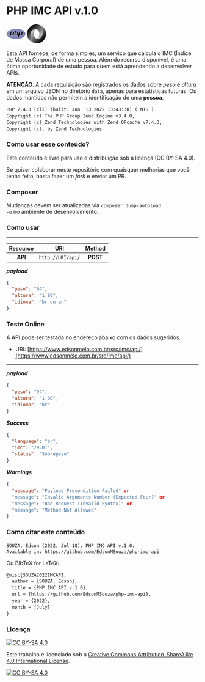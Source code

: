 # PHP IMC API v.1.0

<code><img height="50" src="https://raw.githubusercontent.com/github/explore/80688e429a7d4ef2fca1e82350fe8e3517d3494d/topics/php/php.png"></code>
<code><img height="50" src="https://raw.githubusercontent.com/github/explore/80688e429a7d4ef2fca1e82350fe8e3517d3494d/topics/json/json.png"></code>

Esta API fornece, de forma simples, um serviço que calcula o IMC (Índice de Massa Corporal) de uma pessoa. Além do recurso disponível, é uma ótima oportunidade de estudo para quem está aprendendo a desenvolver APIs.

__ATENÇÃO__: A cada requisição são registrados os dados sobre _peso_ e _altura_ em um arquivo JSON no diretório `data`, apenas para estatísticas futuras. Os dados mantidos não permitem a identificação de uma __pessoa__.

```html
PHP 7.4.3 (cli) (built: Jun  13 2022 13:43:30) ( NTS )
Copyright (c) The PHP Group Zend Engine v3.4.0, 
Copyright (c) Zend Technologies with Zend OPcache v7.4.3, 
Copyright (c), by Zend Technologies
```

### Como usar esse conteúdo?

Este conteúdo é livre para uso e distribuição sob a licença (CC BY-SA 4.0).

Se quiser colaborar neste repositório com quaisquer melhorias que você tenha feito, basta fazer um _fork_ e enviar um PR.

### Composer

Mudanças devem ser atualizadas via <code>composer dump-autoload -o</code> no ambiente de desenvolvimento.

### Como usar

---
| Resource |      URI      |  Method  |
|:--------:|:-------------:|:--------:|
| **API**  | `http://URI/api/` | **POST** |

_**payload**_

```json
{
  "peso": "94",
  "altura": "1.80",
  "idioma": "br ou en"  
}
```
### Teste Online

A API pode ser testada no endereço abaixo com os dados sugeridos.

- URI: [https://www.edsonmelo.com.br/src/imc/api/](https://www.edsonmelo.com.br/src/imc/api/)

--- 

_**payload**_

```json
{
  "peso": "94",
  "altura": "1.80",
  "idioma": "br"  
}
```
_**Success**_

```json
{
  "language": "br",
  "imc": "29.01",
  "status": "Sobrepeso"
}
```

_**Warnings**_

```json
{
  "message": "Payload Precondition Failed" or
  "message": "Invalid Arguments Number (Expected Four)" or
  "message": "Bad Request (Invalid Syntax)" or  
  "message": "Method Not Allowed"
}
```

### Como citar este conteúdo

```
SOUZA, Edson (2022, Jul 18). PHP IMC API v.1.0.
Available in: https://github.com/EdsonMSouza/php-imc-api
```

Ou BibTeX for LaTeX:

```latex
@misc{SOUZA2022IMCAPI,
  author = {SOUZA, Edson},
  title = {PHP IMC API v.1.0},
  url = {https://github.com/EdsonMSouza/php-imc-api},
  year = {2022},
  month = {July}
}
```

### Licença

[![CC BY-SA 4.0][cc-by-sa-shield]][cc-by-sa]

Este trabalho é licenciado sob a
[Creative Commons Attribution-ShareAlike 4.0 International License][cc-by-sa].

[![CC BY-SA 4.0][cc-by-sa-image]][cc-by-sa]

[cc-by-sa]: http://creativecommons.org/licenses/by-sa/4.0/

[cc-by-sa-image]: https://licensebuttons.net/l/by-sa/4.0/88x31.png

[cc-by-sa-shield]: https://img.shields.io/badge/License-CC%20BY--SA%204.0-lightgrey.svg